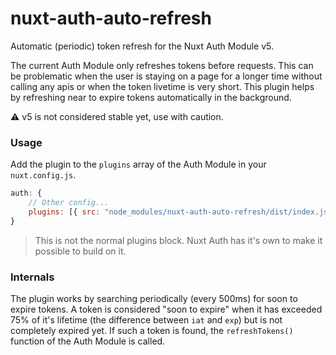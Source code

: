 # nuxt-auth-auto-refresh

Automatic (periodic) token refresh for the Nuxt Auth Module v5.

The current Auth Module only refreshes tokens before requests. This can be problematic when the user is staying on a page for a longer time without calling any apis or when the token livetime is very short. This plugin helps by refreshing near to expire tokens automatically in the background. 

:warning: v5 is not considered stable yet, use with caution.

### Usage

Add the plugin to the `plugins` array of the Auth Module in your `nuxt.config.js`.

```js
auth: {
    // Other config...
    plugins: [{ src: "node_modules/nuxt-auth-auto-refresh/dist/index.js", ssr: false }]
}
```

> This is not the normal plugins block. Nuxt Auth has it's own to make it possible to build on it.

### Internals

The plugin works by searching periodically (every 500ms) for soon to expire tokens.
A token is considered "soon to expire" when it has exceeded 75% of it's lifetime (the difference between `iat` and `exp`) but is not completely expired yet.
If such a token is found, the `refreshTokens()` function of the Auth Module is called.
